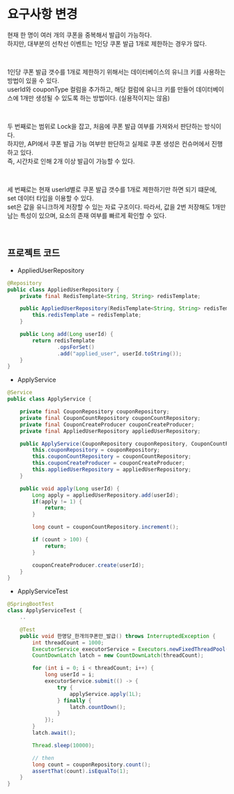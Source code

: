 # 요구사항 변경

현재 한 명이 여러 개의 쿠폰을 중복해서 발급이 가능하다.  
하지만, 대부분의 선착선 이벤트는 1인당 쿠폰 발급 1개로 제한하는 경우가 많다.  

<br/>

1인당 쿠폰 발급 갯수를 1개로 제한하기 위해서는 데이터베이스의 유니크 키를 사용하는 방법이 있을 수 있다.  
userId와 couponType 컬럼을 추가하고, 해당 컬럼에 유니크 키를 만들어 데이터베이스에 1개만 생성될 수 있도록 하는 방법이다. (실용적이지는 않음)  

<br/>

두 번째로는 범위로 Lock을 잡고, 처음에 쿠폰 발급 여부를 가져와서 판단하는 방식이다.  
하지만, API에서 쿠폰 발급 가능 여부만 판단하고 실제로 쿠폰 생성은 컨슈머에서 진행하고 있다.  
즉, 시간차로 인해 2개 이상 발급이 가능할 수 있다.  

<br/>

세 번째로는 현재 userId별로 쿠폰 발급 갯수를 1개로 제한하기만 하면 되기 떄문에, set 데이터 타입을 이용할 수 있다.  
set은 값을 유니크하게 저장할 수 있는 자료 구조이다. 따라서, 값을 2번 저장해도 1개만 남는 특성이 있으며, 요소의 존재 여부를 빠르게 확인할 수 있다.  

<br/>

## 프로젝트 코드

 - AppliedUserRepository
```Java
@Repository
public class AppliedUserRepository {
    private final RedisTemplate<String, String> redisTemplate;

    public AppliedUserRepository(RedisTemplate<String, String> redisTemplate) {
        this.redisTemplate = redisTemplate;
    }

    public Long add(Long userId) {
        return redisTemplate
                .opsForSet()
                .add("applied_user", userId.toString());
    }
}
```

 - ApplyService
```Java
@Service
public class ApplyService {

    private final CouponRepository couponRepository;
    private final CouponCountRepository couponCountRepository;
    private final CouponCreateProducer couponCreateProducer;
    private final AppliedUserRepository appliedUserRepository;

    public ApplyService(CouponRepository couponRepository, CouponCountRepository couponCountRepository, CouponCreateProducer couponCreateProducer, AppliedUserRepository appliedUserRepository) {
        this.couponRepository = couponRepository;
        this.couponCountRepository = couponCountRepository;
        this.couponCreateProducer = couponCreateProducer;
        this.appliedUserRepository = appliedUserRepository;
    }

    public void apply(Long userId) {
        Long apply = appliedUserRepository.add(userId);
        if(apply != 1) {
            return;
        }

        long count = couponCountRepository.increment();

        if (count > 100) {
            return;
        }

        couponCreateProducer.create(userId);
    }
}
```

 - ApplyServiceTest
```Java
@SpringBootTest
class ApplyServiceTest {
    ..

    @Test
    public void 한명당_한개의쿠폰만_발급() throws InterruptedException {
        int threadCount = 1000;
        ExecutorService executorService = Executors.newFixedThreadPool(32);
        CountDownLatch latch = new CountDownLatch(threadCount);

        for (int i = 0; i < threadCount; i++) {
            long userId = i;
            executorService.submit(() -> {
                try {
                    applyService.apply(1L);
                } finally {
                    latch.countDown();
                }
            });
        }
        latch.await();

        Thread.sleep(10000);

        // then
        long count = couponRepository.count();
        assertThat(count).isEqualTo(1);
    }
}
```